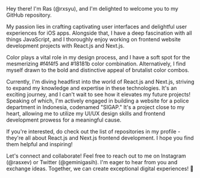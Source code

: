 Hey there!
I'm Ras (@rxsyu), and I'm delighted to welcome you to my GitHub repository.

My passion lies in crafting captivating user interfaces and delightful user experiences for iOS apps.
Alongside that, I have a deep fascination with all things JavaScript, and I thoroughly enjoy working on frontend website development projects with React.js and Next.js.

Color plays a vital role in my design process, and I have a soft spot for the mesmerizing #f4f4f5 and #18181b color combination. Alternatively, I find myself drawn to the bold and distinctive appeal of brutalist color combos.

Currently, I'm diving headfirst into the world of React.js and Next.js, striving to expand my knowledge and expertise in these technologies. It's an exciting journey, and I can't wait to see how it elevates my future projects!
Speaking of which, I'm actively engaged in building a website for a police department in Indonesia, codenamed "SIGAP." It's a project close to my heart, allowing me to utilize my UI/UX design skills and frontend development prowess for a meaningful cause.

If you're interested, do check out the list of repositories in my profile - they're all about React.js and Next.js frontend development. I hope you find them helpful and inspiring!

Let's connect and collaborate! Feel free to reach out to me on Instagram (@rasxev) or Twitter (@geminigasih). I'm eager to hear from you and exchange ideas. Together, we can create exceptional digital experiences! 🚀
